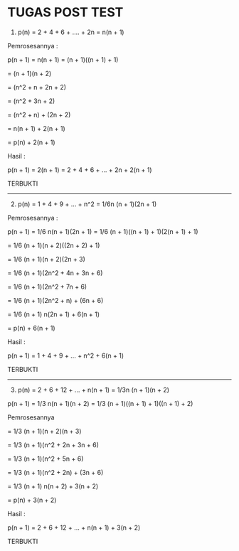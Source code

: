 # TUGAS POST TEST

  

1. p(n) = 2 + 4 + 6 + .... + 2n = n(n + 1)

Pemrosesannya :

p(n + 1) = n(n + 1) = (n + 1)((n + 1) + 1)

= (n + 1)(n + 2)

= (n^2 + n + 2n + 2)

= (n^2 + 3n + 2)

= (n^2 + n) + (2n + 2)

= n(n + 1) + 2(n + 1)

= p(n) + 2(n + 1)


Hasil : 

p(n + 1) = 2(n + 1) = 2 + 4 + 6 + ... + 2n + 2(n + 1)

TERBUKTI

---

  

2. p(n) = 1 + 4 + 9 + ... + n^2 = 1/6n (n + 1)(2n + 1)

Pemrosesannya  : 

p(n + 1) = 1/6 n(n + 1)(2n + 1) = 1/6 (n + 1)((n + 1) + 1)(2(n + 1) + 1)

= 1/6 (n + 1)(n + 2)((2n + 2) + 1)

= 1/6 (n + 1)(n + 2)(2n + 3)

= 1/6 (n + 1)(2n^2 + 4n + 3n + 6)

= 1/6 (n + 1)(2n^2 + 7n + 6)

= 1/6 (n + 1)(2n^2 + n) + (6n + 6)

= 1/6 (n + 1) n(2n + 1) + 6(n + 1)

= p(n) + 6(n + 1)

Hasil : 

p(n + 1) = 1 + 4 + 9 + ... + n^2 + 6(n + 1)

TERBUKTI

---

  

3. p(n) = 2 + 6 + 12 + ... + n(n + 1) = 1/3n (n + 1)(n + 2)

  

p(n + 1) = 1/3 n(n + 1)(n + 2) = 1/3 (n + 1)((n + 1) + 1)((n + 1) + 2)

Pemrosesannya

= 1/3 (n + 1)(n + 2)(n + 3)

= 1/3 (n + 1)(n^2 + 2n + 3n + 6)

= 1/3 (n + 1)(n^2 + 5n + 6)

= 1/3 (n + 1)(n^2 + 2n) + (3n + 6)

= 1/3 (n + 1) n(n + 2) + 3(n + 2)

= p(n) + 3(n + 2)

Hasil : 

p(n + 1) = 2 + 6 + 12 + ... + n(n + 1) + 3(n + 2)

TERBUKTI